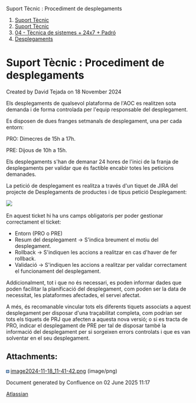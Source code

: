 Suport Tècnic : Procediment de desplegaments  

1.  [Suport Tècnic](index.html)
2.  [Suport Tècnic](13893782.html)
3.  [04 - Tècnica de sistemes + 24x7 + Padró](26313202.html)
4.  [Desplegaments](Desplegaments_26313538.html)

Suport Tècnic : Procediment de desplegaments
============================================

Created by David Tejada on 18 November 2024

  

Els desplegaments de qualsevol plataforma de l'AOC es realitzen sota demanda i de forma controlada per l'equip responsable del desplegament.

Es disposen de dues franges setmanals de desplegament, una per cada entorn:

PRO: Dimecres de 15h a 17h.

PRE: Dijous de 10h a 15h.

  

Els desplegaments s'han de demanar 24 hores de l'inici de la franja de desplegaments per validar que és factible encabir totes les peticions demanades.

La petició de desplegament es realitza a través d'un tiquet de JIRA del projecte de Desplegaments de productes i de tipus petició Desplegament:

![](attachments/118554916/118554917.png)

  

En aquest ticket hi ha uns camps obligatoris per poder gestionar correctament el ticket:

*   Entorn (PRO o PRE)
*   Resum del desplegament → S'indica breument el motiu del desplegament.
*   Rollback → S'indiquen les accions a realitzar en cas d'haver de fer rollback.
*   Validació → S'indiquen les accions a realitzar per validar correctament el funcionament del desplegament.

Addicionalment, tot i que no és necessari, es poden informar dades que poden facilitar la planificació del desplegament, com poden ser la data de necessitat, les plataformes afectades, el servei afectat.

  

A més, és recomanable vincular tots els diferents tiquets associats a aquest desplegament per disposar d'una traçabilitat completa, com podrian ser tots els tiquets de PRJ que afecten a aquesta nova versió; o si es tracta de PRO, indicar el desplegament de PRE per tal de disposar també la informació del desplegament per si sorgeixen errors controlats i que es van solventar en el seu desplegament.

  

  

  

Attachments:
------------

![](images/icons/bullet_blue.gif) [image2024-11-18\_11-41-42.png](attachments/118554916/118554917.png) (image/png)  

Document generated by Confluence on 02 June 2025 11:17

[Atlassian](http://www.atlassian.com/)